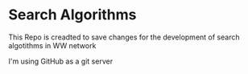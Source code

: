 # Search Algorithms

This Repo is creadted to save changes for the development of search algotithms in WW network 

I'm using GitHub as a git server 
